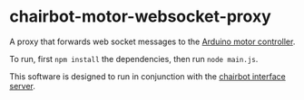 # chairbot-motor-websocket-proxy

A proxy that forwards web socket messages to the [Arduino motor controller](http://github.com/FAR-Lab/MPS_board_controller).

To run, first `npm install` the dependencies, then run `node main.js`.

This software is designed to run in conjunction with the [chairbot interface server](http://github.com/FAR-Lab/chairbot-interface-server).
